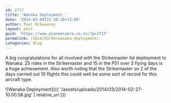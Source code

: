 ```yaml
---
id: 1717
title: 'Wanaka Deployment.'
date: '2014-03-04T21:38:10+13:00'
author: Paul McSweeney
layout: post
guid: 'https://www.pioneeraero.co.nz/?p=1717'
permalink: /2014/03/04/wanaka-deployment/
categories: Blog
---
```


A big congratulations for all involved with the Strikemaster ltd deployment to Wanaka. 25 rides in the Strikemaster and 15 in the P51 over 3 flying days is a huge achievement. Also worth noting that the Strikemaster on 2 of the days carried out 10 flights this could well be some sort of record for this aircraft type.

![Wanaka Deployment]({{ '/assets/uploads/2014/03/2014-02-27-10.00.58.jpg' | relative_url }})
